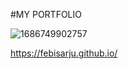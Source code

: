 #MY PORTFOLIO

![1686749902757](https://github.com/user-attachments/assets/2c3cd7a6-00cc-451f-abda-43e862441ce2)

https://febisarju.github.io/
